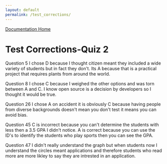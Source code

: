 ```yaml
---
layout: default
permalink: /test_corrections/
---
```

[Documentation Home](../docs)


# Test Corrections-Quiz 2
Question 5 
I chose D because I thought citizen meant they included a wide variety of students but in fact they don't. Its A because that is a practical project that requires plants from around the world.

Question 8
I chose C because I weighed the other options and was torn between A and C. I know open source is a decision by developers so I thought it would be true.

Question 26
I chose A on accident it is obviously C because having people from diverse backgrounds doesn't mean you don't test it means you can avoid bias.

Question 45
C is incorrect because you can't determine the students with less then a 3.5 GPA I didn't notice. A is correct because you can use the ID's to identify the students who play sports then you can see the GPA.

Question 47
I didn't really understand the graph but when students now I understand the circles meant applications and therefore students who read more are more likley to say they are intrested in an application.


